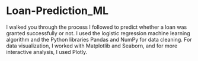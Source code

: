 # Loan-Prediction_ML
 I walked you through the process I followed to predict whether a loan was granted successfully or not. I used the logistic regression machine learning algorithm and the Python libraries Pandas and NumPy for data cleaning. For data visualization, I worked with Matplotlib and Seaborn, and for more interactive analysis, I used Plotly.
